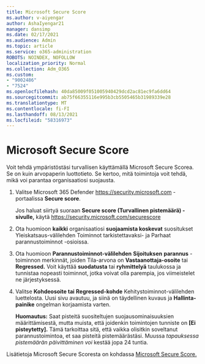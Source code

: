 ```yaml
---
title: Microsoft Secure Score
ms.author: v-aiyengar
author: AshaIyengar21
manager: dansimp
ms.date: 02/17/2021
ms.audience: Admin
ms.topic: article
ms.service: o365-administration
ROBOTS: NOINDEX, NOFOLLOW
localization_priority: Normal
ms.collection: Adm_O365
ms.custom:
- "9002486"
- "7524"
ms.openlocfilehash: 40da85009f051005940429dcd2ac81ec9fa6dd64
ms.sourcegitcommit: ab75f66355116e995b3cb5505465b31989339e28
ms.translationtype: MT
ms.contentlocale: fi-FI
ms.lasthandoff: 08/13/2021
ms.locfileid: "58316973"
---
```

# <a name="microsoft-secure-score"></a>Microsoft Secure Score

Voit tehdä ympäristöstäsi turvallisen käyttämällä Microsoft Secure Scorea. Se on kuin arvopaperin luottotieto. Se kertoo, mitä toimintoja voit tehdä, mikä voi parantaa organisaatiosi suojausta.

1. Valitse Microsoft 365 Defender <https://security.microsoft.com> -portaalissa **Secure score**.

   Jos haluat siirtyä suoraan **Secure score (Turvallinen pistemäärä) -sivulle,** käytä <https://security.microsoft.com/securescore>

2. Ota huomioon **kaikki** organisaatiosi **suojaamista koskevat** suositukset Yleiskatsaus-välilehden Toiminnot tarkistettavaksi- ja Parhaat parannustoiminnot -osioissa. 

3. Ota huomioon **Parannustoiminnot-välilehden** **Sijoituksen** **parannus** -toiminnon merkinnät, joiden Tila-arvona on **Vastaanottaja-osoite** tai **Regressed.**  Voit käyttää **suodatusta** tai **ryhmittelyä** taulukossa ja tunnistaa nopeasti toiminnot, jotka voivat olla parempia, jos viimeistelet ne järjestyksessä.

4. Valitse **Kohdeosoite tai** **Regressed-kohde** Kehitystoiminnot-välilehden luettelosta.  Uusi sivu avautuu, ja siinä on täydellinen kuvaus ja **Hallinta-painike** ongelman korjaamista varten.

    **Huomautus:** Saat pisteitä suositeltujen suojausominaisuuksien määrittämisestä, mutta muista, että joidenkin toimintojen tunniste on **[Ei pisteytetty].** Tämä tarkoittaa sitä, että vaikka olisitkin soveltanut parannustoimintoa, et saa pisteitä pistemäärästäsi. Muussa *tapauksessa pistemäärän päivittäminen voi* kestää jopa 24 tuntia.

Lisätietoja Microsoft Secure Scoresta on kohdassa [Microsoft Secure Score.](https://docs.microsoft.com/microsoft-365/security/defender/microsoft-secure-score)
